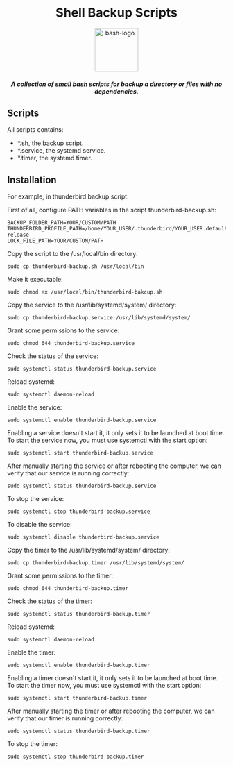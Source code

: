<div style="text-align:center">

# Shell Backup Scripts

<img src="https://cloud.githubusercontent.com/assets/2059754/24601246/753a7f36-1858-11e7-9d6b-7a0e64fb27f7.png" height="100px" width="100px" alt="bash-logo"/>

##### A collection of small bash scripts for backup a directory or files with no dependencies.

</div>

## Scripts

All scripts contains: 

* *.sh, the backup script.
* *.service, the systemd service.
* *.timer, the systemd timer.

## Installation

For example, in thunderbird backup script:

First of all, configure PATH variables in the script thunderbird-backup.sh:
```shell script
BACKUP_FOLDER_PATH=YOUR/CUSTOM/PATH
THUNDERBIRD_PROFILE_PATH=/home/YOUR_USER/.thunderbird/YOUR_USER.default-release
LOCK_FILE_PATH=YOUR/CUSTOM/PATH
```

Copy the script to the /usr/local/bin directory:
```
sudo cp thunderbird-backup.sh /usr/local/bin
```

Make it executable:
```
sudo chmod +x /usr/local/bin/thunderbird-bakcup.sh
```

Copy the service to the /usr/lib/systemd/system/ directory:
```
sudo cp thunderbird-backup.service /usr/lib/systemd/system/
```

Grant some permissions to the service:
```
sudo chmod 644 thunderbird-backup.service
```

Check the status of the service:
```
sudo systemctl status thunderbird-backup.service
```

Reload systemd:
```
sudo systemctl daemon-reload
```

Enable the service:
```
sudo systemctl enable thunderbird-backup.service
```

Enabling a service doesn't start it, it only sets it to be launched at boot time. To start the service now, you must use systemctl with the start option:
```
sudo systemctl start thunderbird-backup.service
```
After manually starting the service or after rebooting the computer, we can verify that our service is running correctly:
```
sudo systemctl status thunderbird-backup.service
```
To stop the service:
```
sudo systemctl stop thunderbird-backup.service
```
To disable the service:
```
sudo systemctl disable thunderbird-backup.service
```

Copy the timer to the /usr/lib/systemd/system/ directory:
```
sudo cp thunderbird-backup.timer /usr/lib/systemd/system/
```

Grant some permissions to the timer:
```
sudo chmod 644 thunderbird-backup.timer
```

Check the status of the timer:
```
sudo systemctl status thunderbird-backup.timer
```

Reload systemd:
```
sudo systemctl daemon-reload
```

Enable the timer:
```
sudo systemctl enable thunderbird-backup.timer
```

Enabling a timer doesn't start it, it only sets it to be launched at boot time. To start the timer now, you must use systemctl with the start option:
```
sudo systemctl start thunderbird-backup.timer
```
After manually starting the timer or after rebooting the computer, we can verify that our timer is running correctly:
```
sudo systemctl status thunderbird-backup.timer
```
To stop the timer:
```
sudo systemctl stop thunderbird-backup.timer
```